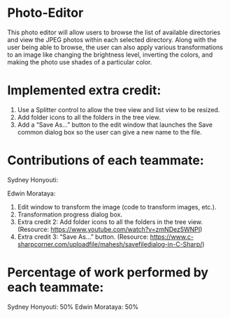 # Photo-Editor

This photo editor will allow users to browse the list of available directories and view the JPEG photos within each selected directory.
Along with the user being able to browse, the user can also apply various transformations to an image like changing the brightness level, inverting the colors, and making the photo use shades of a particular color.

# Implemented extra credit:
1. Use a Splitter control to allow the tree view and list view to be resized.
2. Add folder icons to all the folders in the tree view.
3. Add a “Save As...” button to the edit window that launches the Save common dialog box so the user can give a new name to the file.

# Contributions of each teammate:
Sydney Honyouti:

Edwin Morataya:
1. Edit window to transform the image (code to transform images, etc.).
2. Transformation progress dialog box.
3. Extra credit 2: Add folder icons to all the folders in the tree view. (Resource: https://www.youtube.com/watch?v=zmNDez5WNPI)
4. Extra credit 3: “Save As...” button. (Resource: https://www.c-sharpcorner.com/uploadfile/mahesh/savefiledialog-in-C-Sharp/)

# Percentage of work performed by each teammate:
Sydney Honyouti: 50%
Edwin Morataya:  50%
